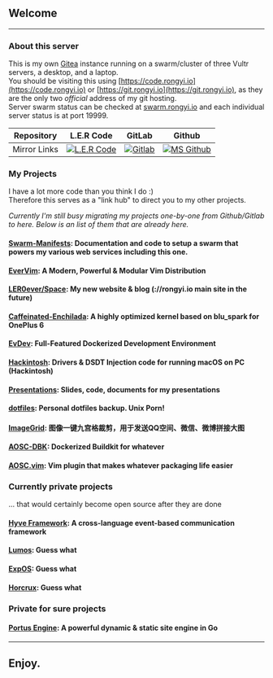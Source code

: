 ## Welcome
* * *
### About this server
This is my own [Gitea](https://gitea.io) instance running on a swarm/cluster of three Vultr servers, a desktop, and a laptop.  
You should be visiting this using [https://code.rongyi.io](https://code.rongyi.io) or [https://git.rongyi.io](https://git.rongyi.io), as they are the only two _official_ address of my git hosting.  
Server swarm status can be checked at [swarm.rongyi.io](https://swarm.rongyi.io) and each individual server status is at port 19999.

| Repository   | L.E.R Code                                                                                   | GitLab                                                                               | Github                                                                                  |
| :---:        | :---:                                                                                        | :---:                                                                                | :---:                                                                                   |
| Mirror Links | [![L.E.R Code](https://i.imgur.com/GUOHP8J.jpg)](https://code.rongyi.io/LER0ever/Projects) | [![Gitlab](https://i.imgur.com/N98H7NZ.png)](https://gitlab.com/LER0ever/Projects) | [![MS Github](https://i.imgur.com/MSiHESF.png)](https://github.com/LER0ever/Projects) |

### My Projects
I have a lot more code than you think I do :)  
Therefore this serves as a "link hub" to direct you to my other projects.

_Currently I'm still busy migrating my projects one-by-one from Github/Gitlab to here. Below is an list of them that are already here._

#### [Swarm-Manifests](/LER0ever/Swarm-Setup): Documentation and code to setup a swarm that powers my various web services including this one.
#### [EverVim](/LER0ever/EverVim): A Modern, Powerful & Modular Vim Distribution
#### [LER0ever/Space](/): My new website & blog (://rongyi.io main site in the future)
#### [Caffeinated-Enchilada](/): A highly optimized kernel based on blu_spark for OnePlus 6
#### [EvDev](/LER0ever/EvDev): Full-Featured Dockerized Development Environment
#### [Hackintosh](/LER0ever/Hackintosh): Drivers & DSDT Injection code for running macOS on PC (Hackintosh)
#### [Presentations](/LER0ever/Presentations): Slides, code, documents for my presentations
#### [dotfiles](/LER0ever/dotfiles): Personal dotfiles backup. Unix Porn!
#### [ImageGrid](/LER0ever/ImageGrid): 图像一键九宫格裁剪，用于发送QQ空间、微信、微博拼接大图
#### [AOSC-DBK](/LER0ever/AOSC-DBK): Dockerized Buildkit for whatever
#### [AOSC.vim](/LER0ever/AOSC.vim): Vim plugin that makes whatever packaging life easier

### Currently private projects
... that would certainly become open source after they are done

#### [Hyve Framework](/): A cross-language event-based communication framework
#### [Lumos](/): Guess what
#### [ExpOS](/): Guess what
#### [Horcrux](/): Guess what

### Private for sure projects
#### [Portus Engine](/): A powerful dynamic & static site engine in Go

* * *

## Enjoy.
